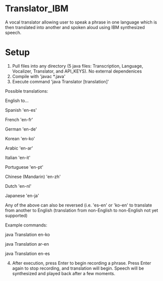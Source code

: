 # Translator_IBM
A vocal translator allowing user to speak a phrase in one language which is then translated into another and spoken aloud using IBM synthesized speech.

# Setup
1. Pull files into any directory (5 java files: Transcription, Language, Vocalizer, Translator, and API_KEYS). No external dependenices
2. Compile with 'javac *.java'
3. Execute command 'java Translator [translation]'
  
  Possible translations:
  
  English to...
  
  Spanish 'en-es'
  
  French 'en-fr'
  
  German 'en-de'
  
  Korean 'en-ko'
  
  Arabic 'en-ar'
  
  Italian 'en-it'
  
  Portuguese 'en-pt'
  
  Chinese (Mandarin) 'en-zh'
  
  Dutch 'en-nl'
  
  Japanese 'en-ja'
  
Any of the above can also be reversed (i.e. 'es-en' or 'ko-en' to translate from another to English (translation from non-English to non-English not yet supported)

Example commands: 

java Translation en-ko

java Translation ar-en

java Translation en-es 

4. After execution, press Enter to begin recording a phrase. Press Enter again to stop recording, and translation will begin. Speech will be synthesized and played back after a few moments.

